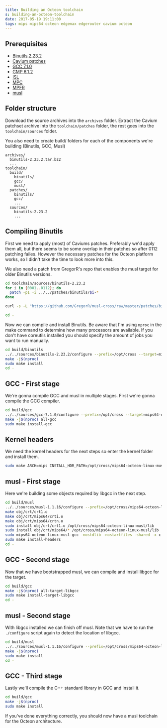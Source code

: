 ```yaml
---
title: Building an Octeon toolchain
s: building-an-octeon-toolchain
date: 2017-05-19 19:11:00
tags: mips mips64 octeon edgemax edgerouter cavium octeon
---
```


## Prerequisites
- [Binutils 2.23.2](http://ftp.gnu.org/gnu/binutils/binutils-2.23.2.tar.bz2)
- [Cavium patches](https://dl.lochnair.net/Toolchains/Octeon/toolchain-patches-SDK-3.1.0p2-build34.tgz)
- [GCC 7.1.0](http://ftp.gnu.org/gnu/gcc/gcc-7.1.0/gcc-7.1.0.tar.bz2)
- [GMP 6.1.2](http://ftp.gnu.org/gnu/gmp/gmp-6.1.2.tar.xz)
- [ISL](http://isl.gforge.inria.fr/isl-0.18.tar.xz)
- [MPC](http://ftp.gnu.org/gnu/mpc/mpc-1.0.3.tar.gz)
- [MPFR](http://ftp.gnu.org/gnu/mpfr/mpfr-3.1.5.tar.xz)
- [musl](https://www.musl-libc.org/releases/musl-1.1.16.tar.gz)

## Folder structure
Download the source archives into the `archives` folder. Extract the Cavium patchset archive into the `toolchain/patches` folder, the rest goes into the `toolchain/sources` folder.

You also need to create build/ folders for each of the components we're building (Binutils, GCC, Musl)

```
archives/
  binutils-2.23.2.tar.bz2
  ...
toolchain/
  build/
    binutils/
    gcc/
    musl/
  patches/
    binutils/
    gcc/
    ...
  sources/
    binutils-2.23.2
    ...
```

## Compiling Binutils

First we need to apply (most) of Caviums patches. Preferably we'd apply them all, but there seems to be some overlap in their patches so after 0112 patching failes. However the necessary patches for the Octeon platform works, so I didn't take the time to look more into this.

We also need a patch from GregorR's repo that enables the musl target for older Binutils versions.

```bash
cd toolchain/sources/binutils-2.23.2
for i in {0001..0112}; do
  patch -p1 -i ../../patches/binutils/$i-*
done

curl -s -L "https://github.com/GregorR/musl-cross/raw/master/patches/binutils-2.23.2-musl.diff" | patch -p1

cd -
```


Now we can compile and install Binutils. Be aware that I'm using `nproc` in the make command to determine how many processors are available. If you don't have coreutils installed you should specify the amount of jobs you want to run manually.

```bash
cd build/binutils
../../sources/binutils-2.23.2/configure --prefix=/opt/cross --target=mips64-octeon-linux-musl --disable-multilib --disable-werror
make -j$(nproc)
sudo make install
cd -
```

## GCC - First stage

We're gonna compile GCC and musl in multiple stages. First we're gonna compile the GCC compiler.

```bash
cd build/gcc
../../sources/gcc-7.1.0/configure --prefix=/opt/cross --target=mips64-octeon-linux-musl --disable-fixed-point --disable-multilib --disable-sim --enable-languages=c,c++ --with-abi=64 --with-float=soft --with-mips-plt
make -j$(nproc) all-gcc
sudo make install-gcc
```

## Kernel headers

We need the kernel headers for the next steps so enter the kernel folder and install them.

```bash
sudo make ARCH=mips INSTALL_HDR_PATH=/opt/cross/mips64-octeon-linux-musl/ headers_install
```

## musl - First stage

Here we're building some objects required by libgcc in the next step.

```bash
cd build/musl
../../sources/musl-1.1.16/configure --prefix=/opt/cross/mips64-octeon-linux-musl --host=mips64-octeon-linux-musl
make obj/crt/crt1.o
make obj/crt/mips64/crti.o
make obj/crt/mips64/crtn.o
sudo install obj/crt/crt1.o /opt/cross/mips64-octeon-linux-musl/lib
sudo install obj/crt/mips64/* /opt/cross/mips64-octeon-linux-musl/lib
sudo mips64-octeon-linux-musl-gcc -nostdlib -nostartfiles -shared -x c /dev/null -o /opt/cross/mips64-octeon-linux-musl/lib/libc.so
sudo make install-headers
cd -
```

## GCC - Second stage

Now that we have bootstrapped musl, we can compile and install libgcc for the target.

```bash
cd build/gcc
make -j$(nproc) all-target-libgcc
sudo make install-target-libgcc
cd -
```

## musl - Second stage

With libgcc installed we can finish off musl. Note that we have to run the `./configure` script again to detect the location of libgcc.

```bash
cd build/musl
../../sources/musl-1.1.16/configure --prefix=/opt/cross/mips64-octeon-linux-musl --host=mips64-octeon-linux-musl
make -j$(nproc)
sudo make install
cd -
```

## GCC - Third stage

Lastly we'll compile the C++ standard library in GCC and install it.

```bash
cd build/gcc
make -j$(nproc)
sudo make install
```

If you've done everything correctly, you should now have a musl toolchain for the Octeon architecture.